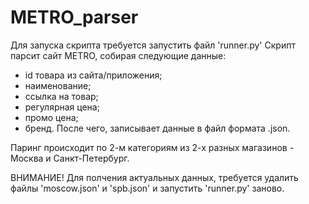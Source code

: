 # METRO_parser

Для запуска скрипта требуется запустить файл 'runner.py'
Скрипт парсит сайт METRO, собирая следующие данные:
- id товара из сайта/приложения;
- наименование;
- ссылка на товар; 
- регулярная цена;
- промо цена; 
- бренд.
После чего, записывает данные в файл формата .json.

Паринг происходит по 2-м категориям из 2-х разных магазинов - Москва и Санкт-Петербург.

ВНИМАНИЕ!
Для полчения актуальных данных, требуется удалить файлы 'moscow.json' и 'spb.json' и запустить 'runner.py' заново.
